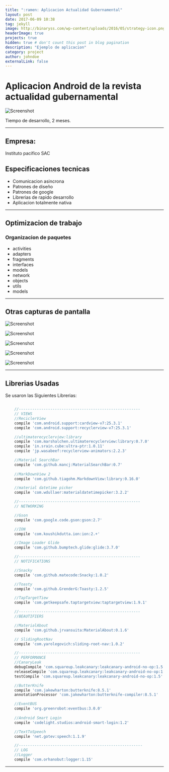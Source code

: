 ```yaml
---
title: ":ramen: Aplicacion Actualidad Gubernamental"
layout: post
date: 2017-06-09 10:38
tag: jekyll
image: http://binaryss.com/wp-content/uploads/2016/05/strategy-icon.png
headerImage: true
projects: true
hidden: true # don't count this post in blog pagination
description: "Ejemplo de aplicacion"
category: project
author: johndoe
externalLink: false
---
```

# Aplicacion Android de la revista actualidad gubernamental


![Screenshot](https://raw.githubusercontent.com/nandorrb/desarrollo_de_aplicaciones/master/assets/Application_AG/Screenshot_1497039203.png)

Tiempo de desarrollo, 2 meses.

---

## Empresa:
Instituto pacifico SAC

## Especificaciones tecnicas

- Comunicacion asincrona
- Patrones de diseño
- Patrones de google
- Librerias de rapido desarrollo
- Aplicacion totalmente nativa

---
## Optimizacion de trabajo
### Organizacion de paquetes
* activities
* adapters
* fragments
* interfaces 
* models
* network
* objects
* utils
* models


---
## Otras capturas de pantalla
![Screenshot](https://raw.githubusercontent.com/nandorrb/desarrollo_de_aplicaciones/master/assets/Application_AG/Screenshot_1497023110.png)

![Screenshot](https://raw.githubusercontent.com/nandorrb/desarrollo_de_aplicaciones/master/assets/Application_AG/Screenshot_1497023111.png)

![Screenshot](https://raw.githubusercontent.com/nandorrb/desarrollo_de_aplicaciones/master/assets/Application_AG/Screenshot_1497023114.png)

![Screenshot](https://raw.githubusercontent.com/nandorrb/desarrollo_de_aplicaciones/master/assets/Application_AG/Screenshot_1497023138.png)

![Screenshot](https://raw.githubusercontent.com/nandorrb/desarrollo_de_aplicaciones/master/assets/Application_AG/Screenshot_1497023147.png)


---

## Librerias Usadas
Se usaron las Siguientes Librerias:

```gradle

    //------------------------------------------------------
    // VIEWS
    //ReciclerView
    compile 'com.android.support:cardview-v7:25.3.1'
    compile 'com.android.support:recyclerview-v7:25.3.1'

    //ultimaterecyclerview:library
    compile 'com.marshalchen.ultimaterecyclerview:library:0.7.0'
    compile 'in.srain.cube:ultra-ptr:1.0.11'
    compile 'jp.wasabeef:recyclerview-animators:2.2.3'

    //Material SearchBar
    compile 'com.github.mancj:MaterialSearchBar:0.7'
    
    //MarkDownView 2
    compile 'com.github.tiagohm.MarkdownView:library:0.16.0'

    //material datetime picker
    compile 'com.wdullaer:materialdatetimepicker:3.2.2'

    //------------------------------------------------------
    // NETWORKING

    //Gson
    compile 'com.google.code.gson:gson:2.7'

    //ION
    compile 'com.koushikdutta.ion:ion:2.+'

    //Image Loader Glide
    compile 'com.github.bumptech.glide:glide:3.7.0'

    //------------------------------------------------------
    // NOTIFICATIONS

    //Snacky
    compile 'com.github.matecode:Snacky:1.0.2'

    //Toasty
    compile 'com.github.GrenderG:Toasty:1.2.5'

    //TapTargetTiew
    compile 'com.getkeepsafe.taptargetview:taptargetview:1.9.1'

    //------------------------------------------------------
    //BEAUTIFIERS

    //MaterialAbout
    compile 'com.github.jrvansuita:MaterialAbout:0.1.6'

    // SlidingRootNav
    compile 'com.yarolegovich:sliding-root-nav:1.0.2'

    //------------------------------------------------------
    // PERFORMANCE
    //CanaryLeak
    debugCompile 'com.squareup.leakcanary:leakcanary-android-no-op:1.5'
    releaseCompile 'com.squareup.leakcanary:leakcanary-android-no-op:1.5'
    testCompile 'com.squareup.leakcanary:leakcanary-android-no-op:1.5'

    //ButterKnife
    compile 'com.jakewharton:butterknife:8.5.1'
    annotationProcessor 'com.jakewharton:butterknife-compiler:8.5.1'

    //EventBUS
    compile 'org.greenrobot:eventbus:3.0.0'
    
    //Android Smart Login
    compile 'codelight.studios:android-smart-login:1.2'

    //TextToSpeech
    compile 'net.gotev:speech:1.1.9'

    //-------------------------------------------------------
    // LOG
    //Logger
    compile 'com.orhanobut:logger:1.15'
```

---

